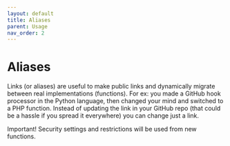 ```yaml
---
layout: default
title: Aliases
parent: Usage
nav_order: 2
---
```

# Aliases

Links (or aliases) are useful to make public links and dynamically migrate between real implementations (functions). For ex:
you made a GitHub hook processor in the Python language, then changed your mind and switched to a PHP function. Instead of 
updating the link in your GitHub repo (that could be a hassle if you spread it everywhere) you can change just a link.

Important! Security settings and restrictions will be used from new functions.
